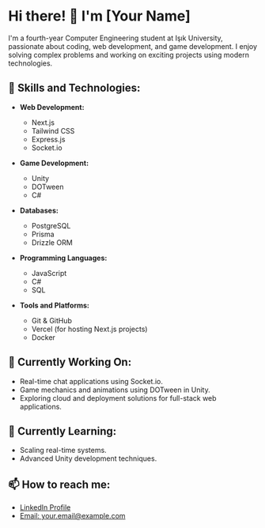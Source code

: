 # Hi there! 👋 I'm [Your Name]

I'm a fourth-year Computer Engineering student at Işık University, passionate about coding, web development, and game development. I enjoy solving complex problems and working on exciting projects using modern technologies.

## 🌟 Skills and Technologies:

* **Web Development:**
  * Next.js
  * Tailwind CSS
  * Express.js
  * Socket.io

* **Game Development:**
  * Unity
  * DOTween
  * C#

* **Databases:**
  * PostgreSQL
  * Prisma
  * Drizzle ORM

* **Programming Languages:**
  * JavaScript
  * C#
  * SQL

* **Tools and Platforms:**
  * Git & GitHub
  * Vercel (for hosting Next.js projects)
  * Docker

## 💼 Currently Working On:
* Real-time chat applications using Socket.io.
* Game mechanics and animations using DOTween in Unity.
* Exploring cloud and deployment solutions for full-stack web applications.

## 🌱 Currently Learning:
* Scaling real-time systems.
* Advanced Unity development techniques.

## 📫 How to reach me:
* [LinkedIn Profile](https://www.linkedin.com/in/batu-yekdaneh-32926b211/)
* [Email: your.email@example.com](mailto:batuyek442@gmail.com)

